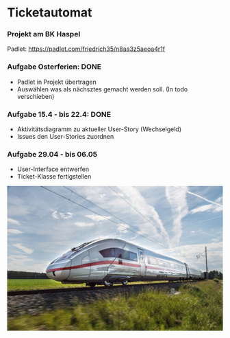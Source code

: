# Ticketautomat 
### Projekt am BK Haspel

Padlet: https://padlet.com/friedrich35/n8aa3z5aeoa4r1f

### Aufgabe Osterferien: DONE
- Padlet in Projekt übertragen
- Auswählen was als nächsztes gemacht werden soll. (In todo verschieben)

### Aufgabe 15.4 - bis 22.4:  DONE
- Aktivitätsdiagramm zu aktueller User-Story (Wechselgeld)
- Issues den User-Stories zuordnen

### Aufgabe 29.04 - bis 06.05
- User-Interface entwerfen
- Ticket-Klasse fertigstellen

![Bild](https://raw.githubusercontent.com/davidtraum/ticketautomat_bk/main/Ticketautomat/bg_train0.jpg)

